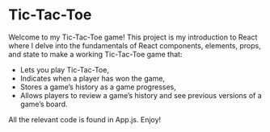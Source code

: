 # Tic-Tac-Toe

Welcome to my Tic-Tac-Toe game! This project is my introduction to React where I delve into the fundamentals of React components, elements, props, and state to make a working Tic-Tac-Toe game that:
- Lets you play Tic-Tac-Toe,
- Indicates when a player has won the game,
- Stores a game’s history as a game progresses,
- Allows players to review a game’s history and see previous versions of a game’s board.

All the relevant code is found in App.js. Enjoy!
